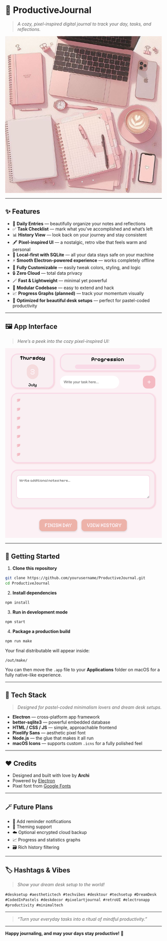 # 🌸 ProductiveJournal

> *A cozy, pixel-inspired digital journal to track your day, tasks, and reflections.*  

![ProductiveJournal Banner](assets/icon.png)

---

## ✨ Features

- 📅 **Daily Entries** — beautifully organize your notes and reflections  
- ✅ **Task Checklist** — mark what you’ve accomplished and what’s left  
- 📊 **History View** — look back on your journey and stay consistent  
- 🖋 **Pixel-inspired UI** — a nostalgic, retro vibe that feels warm and personal  
- 💾 **Local-first with SQLite** — all your data stays safe on your machine  
- ⚡ **Smooth Electron-powered experience** — works completely offline  
- 🎨 **Fully Customizable** — easily tweak colors, styling, and logic  
- 🔒 **Zero Cloud** — total data privacy  
- 🪄 **Fast & Lightweight** — minimal yet powerful  
- 🧩 **Modular Codebase** — easy to extend and hack  
- 📈 **Progress Graphs (planned)** — track your momentum visually  
- 🌟 **Optimized for beautiful desk setups** — perfect for pastel-coded productivity  

---

## 🖼 App Interface

> *Here’s a peek into the cozy pixel-inspired UI:*  

![ProductiveJournal Interface](assets/screenshot.png)

---

## 🚀 Getting Started

1. **Clone this repository**

```bash
git clone https://github.com/yourusername/ProductiveJournal.git
cd ProductiveJournal

```
2. **Install dependencies**

```bash
npm install
```

3. **Run in development mode**

```bash
npm start
```

4. **Package a production build**

```bash
npm run make
```

Your final distributable will appear inside:

```
/out/make/
```

You can then move the `.app` file to your **Applications** folder on macOS for a fully native-like experience.

---

## 🧩 Tech Stack

> *Designed for pastel-coded minimalism lovers and dream desk setups.*

* **Electron** — cross-platform app framework
* **better-sqlite3** — powerful embedded database
* **HTML / CSS / JS** — simple, approachable frontend
* **Pixelify Sans** — aesthetic pixel font
* **Node.js** — the glue that makes it all run
* **macOS Icons** — supports custom `.icns` for a fully polished feel

---

## ❤️ Credits

* Designed and built with love by **Archi**
* Powered by [Electron](https://electronjs.org/)
* Pixel font from [Google Fonts](https://fonts.google.com/specimen/Pixelify+Sans)

---

## 🪄 Future Plans

* 🔔 Add reminder notifications
* 🌈 Theming support
* ☁️ Optional encrypted cloud backup
* 📈 Progress and statistics graphs
* 🗃️ Rich history filtering

---

## 🏷 Hashtags & Vibes

> *Show your dream desk setup to the world!*

`#desksetup #aesthetictech #techvibes #desktour #techsetup #DreamDesk #CodedInPastels #deskdecor #pixelartjournal #retroUI #electronapp #productivity #minimaltech`

---

> *“Turn your everyday tasks into a ritual of mindful productivity.”*

---

**Happy journaling, and may your days stay productive!** 🌟
